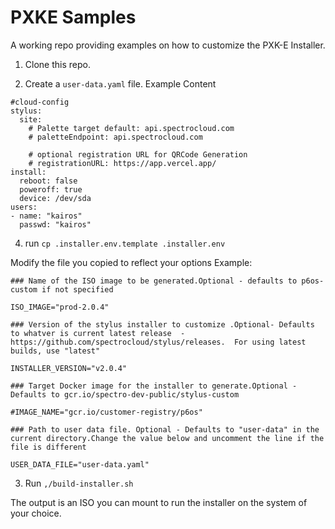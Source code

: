 # PXKE Samples 
A working repo providing examples on how to customize the PXK-E Installer.

1.  Clone this repo.

2.  Create a `user-data.yaml` file.
Example Content
```
#cloud-config
stylus:
  site:
    # Palette target default: api.spectrocloud.com
    # paletteEndpoint: api.spectrocloud.com
    
    # optional registration URL for QRCode Generation
    # registrationURL: https://app.vercel.app/
install:
  reboot: false
  poweroff: true
  device: /dev/sda
users:
- name: "kairos"
  passwd: "kairos"
```

4.  run `cp .installer.env.template .installer.env`

Modify the file you copied to reflect your options
Example:
```
### Name of the ISO image to be generated.Optional - defaults to p6os-custom if not specified

ISO_IMAGE="prod-2.0.4"

### Version of the stylus installer to customize .Optional- Defaults to whatver is current latest release  - https://github.com/spectrocloud/stylus/releases.  For using latest builds, use "latest"

INSTALLER_VERSION="v2.0.4"

### Target Docker image for the installer to generate.Optional - Defaults to gcr.io/spectro-dev-public/stylus-custom

#IMAGE_NAME="gcr.io/customer-registry/p6os"

### Path to user data file. Optional - Defaults to "user-data" in the current directory.Change the value below and uncomment the line if the file is different

USER_DATA_FILE="user-data.yaml"
```

3.  Run `,/build-installer.sh`

The output is an ISO you can mount to run the installer on the system of your choice.

